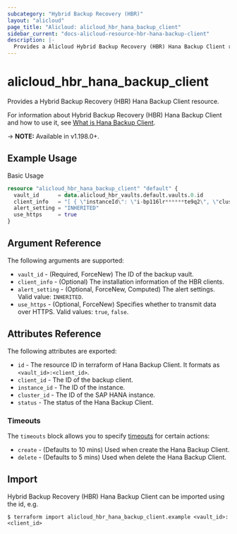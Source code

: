 ```yaml
---
subcategory: "Hybrid Backup Recovery (HBR)"
layout: "alicloud"
page_title: "Alicloud: alicloud_hbr_hana_backup_client"
sidebar_current: "docs-alicloud-resource-hbr-hana-backup-client"
description: |-
  Provides a Alicloud Hybrid Backup Recovery (HBR) Hana Backup Client resource.
---
```


# alicloud\_hbr\_hana\_backup\_client

Provides a Hybrid Backup Recovery (HBR) Hana Backup Client resource.

For information about Hybrid Backup Recovery (HBR) Hana Backup Client and how to use it, see [What is Hana Backup Client](https://www.alibabacloud.com/help/en/hybrid-backup-recovery/latest/api-doc-hbr-2017-09-08-api-doc-createclients).

-> **NOTE:** Available in v1.198.0+.

## Example Usage

Basic Usage

```terraform
resource "alicloud_hbr_hana_backup_client" "default" {
  vault_id      = data.alicloud_hbr_vaults.default.vaults.0.id
  client_info   = "[ { \"instanceId\": \"i-bp116lr******te9q2\", \"clusterId\": \"cl-000csy09q******9rfz9\", \"sourceTypes\": [ \"HANA\" ]  }]"
  alert_setting = "INHERITED"
  use_https     = true
}
```

## Argument Reference

The following arguments are supported:

* `vault_id` - (Required, ForceNew) The ID of the backup vault.
* `client_info` - (Optional) The installation information of the HBR clients.
* `alert_setting` - (Optional, ForceNew, Computed) The alert settings. Valid value: `INHERITED`.
* `use_https` - (Optional, ForceNew) Specifies whether to transmit data over HTTPS. Valid values: `true`, `false`.

## Attributes Reference

The following attributes are exported:

* `id` - The resource ID in terraform of Hana Backup Client. It formats as `<vault_id>:<client_id>`.
* `client_id` - The ID of the backup client.
* `instance_id` - The ID of the instance.
* `cluster_id` - The ID of the SAP HANA instance.
* `status` - The status of the Hana Backup Client.

### Timeouts

The `timeouts` block allows you to specify [timeouts](https://www.terraform.io/docs/configuration-0-11/resources.html#timeouts) for certain actions:

* `create` - (Defaults to 10 mins) Used when create the Hana Backup Client.
* `delete` - (Defaults to 5 mins) Used when delete the Hana Backup Client.

## Import

Hybrid Backup Recovery (HBR) Hana Backup Client can be imported using the id, e.g.

```shell
$ terraform import alicloud_hbr_hana_backup_client.example <vault_id>:<client_id>
```
